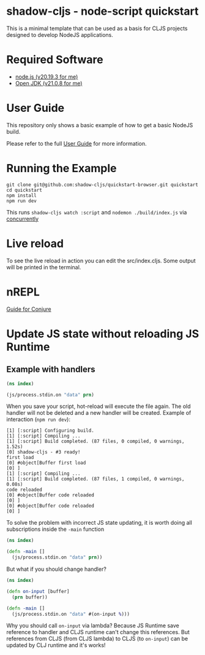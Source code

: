 # shadow-cljs - node-script quickstart

This is a minimal template that can be used as a basis for CLJS projects designed to develop NodeJS applications.

# Required Software

- [node.js (v20.19.3 for me)](https://nodejs.org/en/download)
- [Open JDK (v21.0.8 for me)](https://openjdk.org/projects/jdk/)

# User Guide

This repository only shows a basic example of how to get a basic NodeJS build.

Please refer to the full [User Guide](https://shadow-cljs.github.io/docs/UsersGuide.html) for more information.

# Running the Example

```shell
git clone git@github.com:shadow-cljs/quickstart-browser.git quickstart
cd quickstart
npm install
npm run dev
````

This runs `shadow-cljs watch :script` and `nodemon ./build/index.js` via [concurrently](https://www.npmjs.com/package/concurrently)

# Live reload

To see the live reload in action you can edit the src/index.cljs. Some output will be printed in the terminal.

# nREPL

[Guide for Conjure](https://github.com/Olical/conjure/wiki/Quick-start:-ClojureScript-(shadow-cljs)#connect-and-select)

# Update JS state without reloading JS Runtime

## Example with handlers

```clj
(ns index)

(js/process.stdin.on "data" prn)
```

When you save your script, hot-reload will execute the file again.
The old handler will not be deleted and a new handler will be created.
Example of interaction (`npm run dev`):

```
[1] [:script] Configuring build.
[1] [:script] Compiling ...
[1] [:script] Build completed. (87 files, 0 compiled, 0 warnings, 1.52s)
[0] shadow-cljs - #3 ready!
first load
[0] #object[Buffer first load
[0] ]
[1] [:script] Compiling ...
[1] [:script] Build completed. (87 files, 1 compiled, 0 warnings, 0.08s)
code reloaded
[0] #object[Buffer code reloaded
[0] ]
[0] #object[Buffer code reloaded
[0] ]
```

To solve the problem with incorrect JS state updating,
it is worth doing all subscriptions inside the `-main` function

```clj
(ns index)

(defn -main []
  (js/process.stdin.on "data" prn))
```

But what if you should change handler?

```clj
(ns index)

(defn on-input [buffer]
  (prn buffer))

(defn -main []
  (js/process.stdin.on "data" #(on-input %)))
```

Why you should call `on-input` via lambda?
Because JS Runtime save reference to handler and CLJS runtime can't change this references.
But references from CLJS (from CLJS lambda) to CLJS (to `on-input`) can be updated by CLJ runtime and it's works! 
